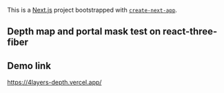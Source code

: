 This is a [Next.js](https://nextjs.org/) project bootstrapped with [`create-next-app`](https://github.com/vercel/next.js/tree/canary/packages/create-next-app).

## Depth map and portal mask test on react-three-fiber

## Demo link
https://4layers-depth.vercel.app/
